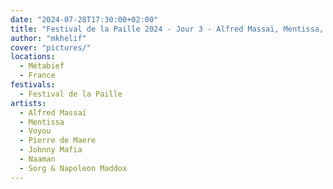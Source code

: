 ```yaml
---
date: "2024-07-28T17:30:00+02:00"
title: "Festival de la Paille 2024 - Jour 3 - Alfred Massaï, Mentissa, Voyou, Pierre de Maere, Johnny Mafia, Naaman, Sorg & Napoleon Maddox"
author: "mkhelif"
cover: "pictures/"
locations:
  - Métabief
  - France
festivals:
  - Festival de la Paille
artists:
  - Alfred Massaï
  - Mentissa
  - Voyou
  - Pierre de Maere
  - Johnny Mafia
  - Naaman
  - Sorg & Napoleon Maddox
---
```


